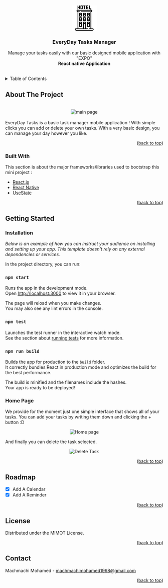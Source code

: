 <div id="top"></div>
<!-- PROJECT LOGO -->
<br />
<div align="center">

  <img src="/Images/icon.png" alt="Logo" width="80" height="80">

  <h3 align="center">EveryDay Tasks Manager</h3>

  <p align="center">
    Manage your tasks easily with our basic designed mobile application with "EXPO"
    <br />
    <strong>React native Application</strong>
    <br />
    <br />
  </p>
</div>


<!-- TABLE OF CONTENTS -->
<details>
  <summary>Table of Contents</summary>
  <ol>
    <li>
      <a href="#about-the-project">About The Project</a>
      <ul>
        <li><a href="#built-with">Built With</a></li>
      </ul>
    </li>
    <li>
      <a href="#getting-started">Getting Started</a>
      <ul>
        <li><a href="#prerequisites">Prerequisites</a></li>
        <li><a href="#installation">Installation</a></li>
      </ul>
    </li>
    <li><a href="#roadmap">Roadmap</a></li>
    <li><a href="#license">License</a></li>
    <li><a href="#contact">Contact</a></li>
  </ol>
</details>


<!-- ABOUT THE PROJECT -->

## About The Project
<div align="center">
<br>
<img src="./todoList/images/homepage.jpeg" alt="main page" width="300" height="570" > 
</div>
<br>
EveryDay Tasks is a basic task manager mobile application ! With simple clicks you can add or delete your own tasks.
With a very basic design, you can manage your day however you like. 
<p align="right">(<a href="#top">back to top</a>)</p>



### Built With

This section is about the major frameworks/libraries used to bootstrap this mini project :


* [React.js](https://reactjs.org/)
* [React Native](https://reactnative.dev)
* [UseState](https://reactjs.org/docs/hooks-reference.html#usestate)



<p align="right">(<a href="#top">back to top</a>)</p>



<!-- GETTING STARTED -->

## Getting Started

### Installation

_Below is an example of how you can instruct your audience on installing and setting up your app. This template doesn't rely on any external dependencies or services._


In the project directory, you can run:

### `npm start`

Runs the app in the development mode.\
Open [http://localhost:3000](http://localhost:3000) to view it in your browser.

The page will reload when you make changes.\
You may also see any lint errors in the console.

### `npm test`

Launches the test runner in the interactive watch mode.\
See the section about [running tests](https://facebook.github.io/create-react-app/docs/running-tests) for more information.

### `npm run build`

Builds the app for production to the `build` folder.\
It correctly bundles React in production mode and optimizes the build for the best performance.

The build is minified and the filenames include the hashes.\
Your app is ready to be deployed!

### Home Page

We provide for the moment just one simple interface that shows all of your tasks.
You can add your tasks by writing them down and clicking the + button :D

<div align="center"><img src="./todoList/images/tasks.jpeg" alt="Home page" width="300" height="570"></div>

And finally you can delete the task selected.

<div align="center"><img src="./todoList/images/delete.jpeg" alt="Delete Task" width="300" height="570"></div>


<p align="right">(<a href="#top">back to top</a>)</p>



<!-- ROADMAP -->

## Roadmap

- [x] Add A Calendar
- [x] Add A Reminder

<p align="right">(<a href="#top">back to top</a>)</p>

<!-- LICENSE -->
## License

Distributed under the MIMOT License.

<p align="right">(<a href="#top">back to top</a>)</p>



<!-- CONTACT -->
## Contact

Machmachi Mohamed - machmachimohamed1998@gmail.com
<br>

<p align="right">(<a href="#top">back to top</a>)</p>








